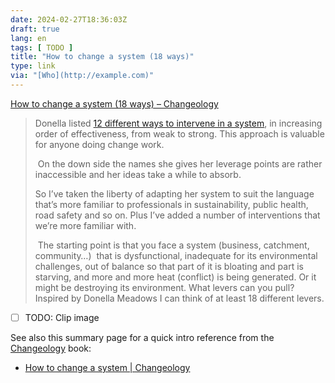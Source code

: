 ```yaml
---
date: 2024-02-27T18:36:03Z
draft: true
lang: en
tags: [ TODO ]
title: "How to change a system (18 ways)"
type: link
via: "[Who](http://example.com)"
---
```


[How to change a system (18 ways) – Changeology](https://www.enablingchange.com.au/blog/strategy-2/how-to-change-a-system/)

> Donella listed [12 different ways to intervene in a system](http://www.donellameadows.org/archives/leverage-points-places-to-intervene-in-a-system/), in increasing order of effectiveness, from weak to strong. This approach is valuable for anyone doing change work.
>
>  On the down side the names she gives her leverage points are rather inaccessible and her ideas take a while to absorb. 
>
> So I’ve taken the liberty of adapting her system to suit the language that’s more familiar to professionals in sustainability, public health, road safety and so on. Plus I’ve added a number of interventions that we’re more familiar with.
>
>  The starting point is that you face a system (business, catchment, community…)  that is dysfunctional, inadequate for its environmental challenges, out of balance so that part of it is bloating and part is starving, and more and more heat (conflict) is being generated. Or it might be destroying its environment. What levers can you pull? Inspired by Donella Meadows I can think of at least 18 different levers.



* [ ] TODO: Clip image



See also this summary page for a quick intro reference from the [Changeology](https://www.enablingchange.com.au/htctw.php) book:

* [How to change a system | Changeology](https://www.enablingchange.com.au/systems.php)
